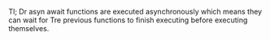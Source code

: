 Tl; Dr asyn await functions are executed asynchronously which means they can wait for Tre previous functions to finish executing before executing themselves.  